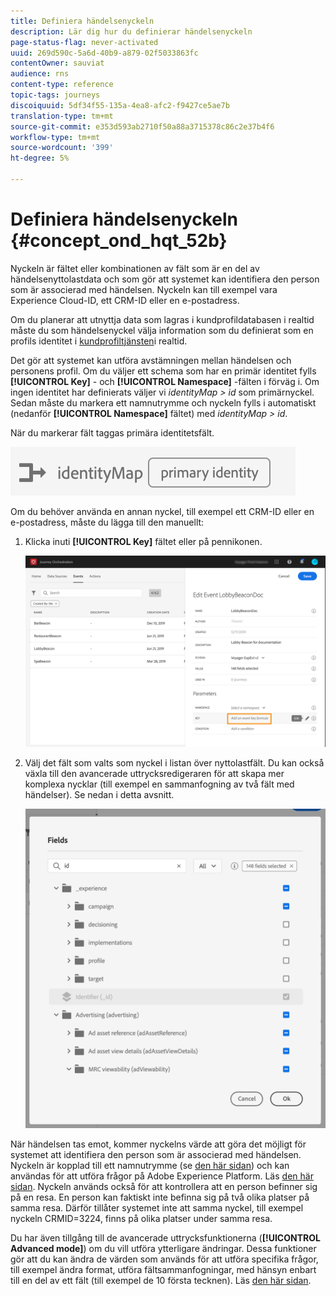 ```yaml
---
title: Definiera händelsenyckeln
description: Lär dig hur du definierar händelsenyckeln
page-status-flag: never-activated
uuid: 269d590c-5a6d-40b9-a879-02f5033863fc
contentOwner: sauviat
audience: rns
content-type: reference
topic-tags: journeys
discoiquuid: 5df34f55-135a-4ea8-afc2-f9427ce5ae7b
translation-type: tm+mt
source-git-commit: e353d593ab2710f50a88a3715378c86c2e37b4f6
workflow-type: tm+mt
source-wordcount: '399'
ht-degree: 5%

---
```



# Definiera händelsenyckeln {#concept_ond_hqt_52b}

Nyckeln är fältet eller kombinationen av fält som är en del av händelsenyttolastdata och som gör att systemet kan identifiera den person som är associerad med händelsen. Nyckeln kan till exempel vara Experience Cloud-ID, ett CRM-ID eller en e-postadress.

Om du planerar att utnyttja data som lagras i kundprofildatabasen i realtid måste du som händelsenyckel välja information som du definierat som en profils identitet i [kundprofiltjänsten](https://docs.adobe.com/content/help/sv-SE/experience-platform/profile/home.html)i realtid.

Det gör att systemet kan utföra avstämningen mellan händelsen och personens profil. Om du väljer ett schema som har en primär identitet fylls **[!UICONTROL Key]** - och **[!UICONTROL Namespace]** -fälten i förväg i. Om ingen identitet har definierats väljer vi _identityMap > id_ som primärnyckel. Sedan måste du markera ett namnutrymme och nyckeln fylls i automatiskt (nedanför **[!UICONTROL Namespace]** fältet) med _identityMap > id_.

När du markerar fält taggas primära identitetsfält.

![](../assets/primary-identity.png)

Om du behöver använda en annan nyckel, till exempel ett CRM-ID eller en e-postadress, måste du lägga till den manuellt:

1. Klicka inuti **[!UICONTROL Key]** fältet eller på pennikonen.

   ![](../assets/journey16.png)

1. Välj det fält som valts som nyckel i listan över nyttolastfält. Du kan också växla till den avancerade uttrycksredigeraren för att skapa mer komplexa nycklar (till exempel en sammanfogning av två fält med händelser). Se nedan i detta avsnitt.

   ![](../assets/journey20.png)

När händelsen tas emot, kommer nyckelns värde att göra det möjligt för systemet att identifiera den person som är associerad med händelsen. Nyckeln är kopplad till ett namnutrymme (se [den här sidan](../event/selecting-the-namespace.md)) och kan användas för att utföra frågor på Adobe Experience Platform. Läs [den här sidan](../building-journeys/about-orchestration-activities.md).
Nyckeln används också för att kontrollera att en person befinner sig på en resa. En person kan faktiskt inte befinna sig på två olika platser på samma resa. Därför tillåter systemet inte att samma nyckel, till exempel nyckeln CRMID=3224, finns på olika platser under samma resa.

Du har även tillgång till de avancerade uttrycksfunktionerna (**[!UICONTROL Advanced mode]**) om du vill utföra ytterligare ändringar. Dessa funktioner gör att du kan ändra de värden som används för att utföra specifika frågor, till exempel ändra format, utföra fältsammanfogningar, med hänsyn enbart till en del av ett fält (till exempel de 10 första tecknen). Läs [den här sidan](../expression/expressionadvanced.md).
